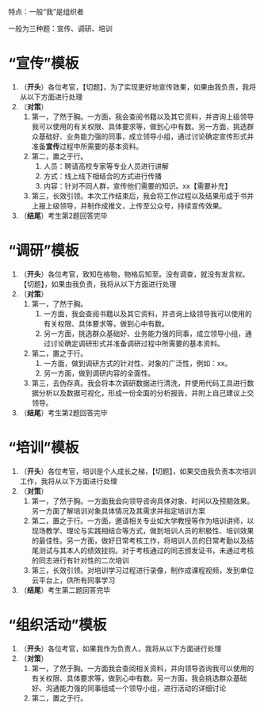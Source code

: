 特点：一般“我”是组织者

一般为三种题：宣传、调研、培训

# “宣传”模板

1. （**开头**）各位考官，【切题】，为了实现更好地宣传效果，如果由我负责，我将从以下方面进行处理
2. （**对策**）
   1. 第一，了然于胸。一方面，我会查阅书籍以及其它资料，并咨询上级领导我可以使用的有关权限、具体要求等，做到心中有数。另一方面，挑选群众基础好、业务能力强的同事，成立领导小组，通过讨论确定宣传形式并准备**宣传**过程中所需要的基本资料。
   2. 第二，置之于行。
      1. 人员：聘请高校专家等专业人员进行讲解
      2. 方式：线上线下相结合的方式进行传播
      3. 内容：针对不同人群，宣传他们需要的知识。xx【需要补充】
   3. 第三，长效引领。本次工作结束后，我会将工作过程以及结果形成于书并上报上级领导，并制作成推文，上传至公众号，持续宣传效果。
3. （**结尾**）考生第2题回答完毕

# “调研”模板

1. （**开头**）各位考官，致知在格物，物格后知至。没有调查，就没有发言权。【切题】，如果由我负责，我将从以下方面进行处理
2. （**对策**）
   1. 第一，了然于胸。
      1. 一方面，我会查阅书籍以及其它资料，并咨询上级领导我可以使用的有关权限、具体要求等，做到心中有数。
      2. 另一方面，挑选群众基础好、业务能力强的同事，成立领导小组，通过讨论确定调研形式并准备调研过程中所需要的基本资料。
   2. 第二，置之于行。
      1. 一方面，做到调研方式的针对性、对象的广泛性，例如：xx。
      2. 另一方面，做到调研内容的全面性。
   3. 第三，去伪存真。我会将本次调研数据进行清洗，并使用代码工具进行数据分析以及数据可视化，形成一份全面的分析报告，并附上自己建议上交领导。
3. （**结尾**）考生第2题回答完毕

# “培训”模板

1. （**开头**）各位考官，培训是个人成长之梯，【切题】，如果交由我负责本次培训工作，我将从以下方面进行处理
2. （**对策**）
   1. 第一，了然于胸。一方面我会向领导咨询具体对象、时间以及预期效果。另一方面了解培训对象具体情况及其需求并指定培训方案
   2. 第二，置之于行。一方面，邀请相关专业如大学教授等作为培训讲师，以现场教学、理论与实践相结合等方式，做到培训人员的积极性、培训效果的最佳性。另一方面，做好日常考核工作，将培训人员的日常考勤以及结尾测试与其本人的绩效挂钩。对于考核通过的同志颁发证书，未通过考核的同志进行有针对性的二次培训
   3. 第三，长效引领。对培训学习过程进行录像，制作成课程视频，发到单位云平台上，供所有同事学习
3. （**结尾**）考生第二题回答完毕

# “组织活动”模板

1. （**开头**）各位考官，如果我作为负责人，我将从以下方面进行处理
2. （**对策**）
   1. 第一，了然于胸。一方面我会查阅相关资料，并向领导咨询我可以使用的有关权限、具体要求等，做到心中有数。另一方面，我会挑选群众基础好、沟通能力强的同事组成一个领导小组，进行活动的详细讨论
   2. 第二，置之于行。